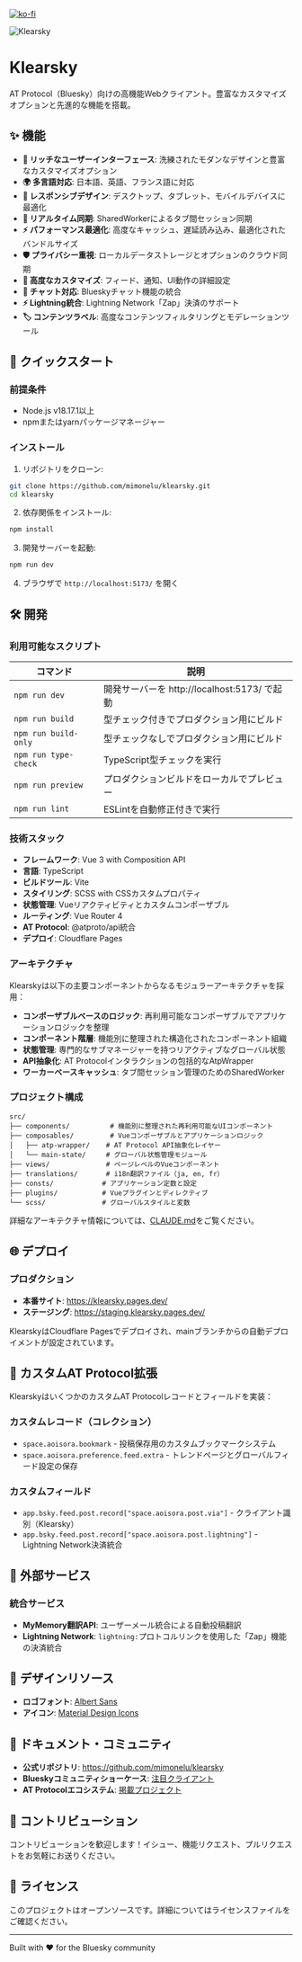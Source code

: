 [![ko-fi](https://ko-fi.com/img/githubbutton_sm.svg)](https://ko-fi.com/E1E81GN7CG)

![Klearsky](./public/img/ogp.png "Klearsky")

# Klearsky

AT Protocol（Bluesky）向けの高機能Webクライアント。豊富なカスタマイズオプションと先進的な機能を搭載。

## ✨ 機能

- **🎨 リッチなユーザーインターフェース**: 洗練されたモダンなデザインと豊富なカスタマイズオプション
- **🌍 多言語対応**: 日本語、英語、フランス語に対応
- **📱 レスポンシブデザイン**: デスクトップ、タブレット、モバイルデバイスに最適化
- **🔄 リアルタイム同期**: SharedWorkerによるタブ間セッション同期
- **⚡ パフォーマンス最適化**: 高度なキャッシュ、遅延読み込み、最適化されたバンドルサイズ
- **🛡️ プライバシー重視**: ローカルデータストレージとオプションのクラウド同期
- **🔧 高度なカスタマイズ**: フィード、通知、UI動作の詳細設定
- **💬 チャット対応**: Blueskyチャット機能の統合
- **⚡ Lightning統合**: Lightning Network「Zap」決済のサポート
- **🏷️ コンテンツラベル**: 高度なコンテンツフィルタリングとモデレーションツール

## 🚀 クイックスタート

### 前提条件

- Node.js v18.17.1以上
- npmまたはyarnパッケージマネージャー

### インストール

1. リポジトリをクローン:
```bash
git clone https://github.com/mimonelu/klearsky.git
cd klearsky
```

2. 依存関係をインストール:
```bash
npm install
```

3. 開発サーバーを起動:
```bash
npm run dev
```

4. ブラウザで `http://localhost:5173/` を開く

## 🛠️ 開発

### 利用可能なスクリプト

| コマンド | 説明 |
|---------|------|
| `npm run dev` | 開発サーバーを http://localhost:5173/ で起動 |
| `npm run build` | 型チェック付きでプロダクション用にビルド |
| `npm run build-only` | 型チェックなしでプロダクション用にビルド |
| `npm run type-check` | TypeScript型チェックを実行 |
| `npm run preview` | プロダクションビルドをローカルでプレビュー |
| `npm run lint` | ESLintを自動修正付きで実行 |

### 技術スタック

- **フレームワーク**: Vue 3 with Composition API
- **言語**: TypeScript
- **ビルドツール**: Vite
- **スタイリング**: SCSS with CSSカスタムプロパティ
- **状態管理**: Vueリアクティビティとカスタムコンポーザブル
- **ルーティング**: Vue Router 4
- **AT Protocol**: @atproto/api統合
- **デプロイ**: Cloudflare Pages

### アーキテクチャ

Klearskyは以下の主要コンポーネントからなるモジュラーアーキテクチャを採用：

- **コンポーザブルベースのロジック**: 再利用可能なコンポーザブルでアプリケーションロジックを整理
- **コンポーネント階層**: 機能別に整理された構造化されたコンポーネント組織
- **状態管理**: 専門的なサブマネージャーを持つリアクティブなグローバル状態
- **API抽象化**: AT Protocolインタラクションの包括的なAtpWrapper
- **ワーカーベースキャッシュ**: タブ間セッション管理のためのSharedWorker

### プロジェクト構成

```
src/
├── components/          # 機能別に整理された再利用可能なUIコンポーネント
├── composables/         # Vueコンポーザブルとアプリケーションロジック
│   ├── atp-wrapper/    # AT Protocol API抽象化レイヤー
│   └── main-state/     # グローバル状態管理モジュール
├── views/              # ページレベルのVueコンポーネント
├── translations/       # i18n翻訳ファイル（ja, en, fr）
├── consts/            # アプリケーション定数と設定
├── plugins/           # Vueプラグインとディレクティブ
└── scss/              # グローバルスタイルと変数
```

詳細なアーキテクチャ情報については、[CLAUDE.md](./CLAUDE.md)をご覧ください。

## 🌐 デプロイ

### プロダクション
- **本番サイト**: https://klearsky.pages.dev/
- **ステージング**: https://staging.klearsky.pages.dev/

KlearskyはCloudflare Pagesでデプロイされ、mainブランチからの自動デプロイメントが設定されています。

## 🔧 カスタムAT Protocol拡張

KlearskyはいくつかのカスタムAT Protocolレコードとフィールドを実装：

### カスタムレコード（コレクション）
- `space.aoisora.bookmark` - 投稿保存用のカスタムブックマークシステム
- `space.aoisora.preference.feed.extra` - トレンドページとグローバルフィード設定の保存

### カスタムフィールド
- `app.bsky.feed.post.record["space.aoisora.post.via"]` - クライアント識別（Klearsky）
- `app.bsky.feed.post.record["space.aoisora.post.lightning"]` - Lightning Network決済統合

## 🔗 外部サービス

### 統合サービス
- **MyMemory翻訳API**: ユーザーメール統合による自動投稿翻訳
- **Lightning Network**: `lightning:`プロトコルリンクを使用した「Zap」機能の決済統合

## 🎨 デザインリソース

- **ロゴフォント**: [Albert Sans](https://fonts.google.com/specimen/Albert+Sans?preview.text=Klearsky&preview.size=64&preview.text_type=custom&category=Sans+Serif,Display)
- **アイコン**: [Material Design Icons](https://pictogrammers.com/library/mdi/)

## 📖 ドキュメント・コミュニティ

- **公式リポジトリ**: https://github.com/mimonelu/klearsky
- **Blueskyコミュニティショーケース**: [注目クライアント](https://docs.bsky.app/showcase?operator=AND&tags=favorite&tags=client&tags=opensource)
- **AT Protocolエコシステム**: [掲載プロジェクト](https://github.com/bluesky-social/atproto-ecosystem)

## 🤝 コントリビューション

コントリビューションを歓迎します！イシュー、機能リクエスト、プルリクエストをお気軽にお送りください。

## 📄 ライセンス

このプロジェクトはオープンソースです。詳細についてはライセンスファイルをご確認ください。

---

Built with ❤️ for the Bluesky community